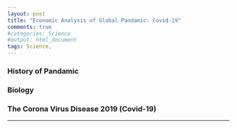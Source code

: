 ```yaml
---
layout: post
title: "Economic Analysis of Global Pandamic: Covid-19"
comments: true
#categories: Science
#output: html_document
tags: Science, 
---
```


### History of Pandamic


### Biology

### The Corona Virus Disease 2019 (Covid-19)



--------------------------------------------------------




